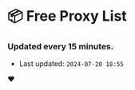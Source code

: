 # :package: Free Proxy List
### Updated every 15 minutes.

- Last updated: `2024-07-20 18:55`

:heart:
